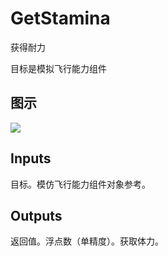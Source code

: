 # GetStamina

获得耐力

目标是模拟飞行能力组件

## 图示

![]($-20221218-20063162.png)

## Inputs

目标。模仿飞行能力组件对象参考。  

## Outputs

返回值。浮点数（单精度）。获取体力。

